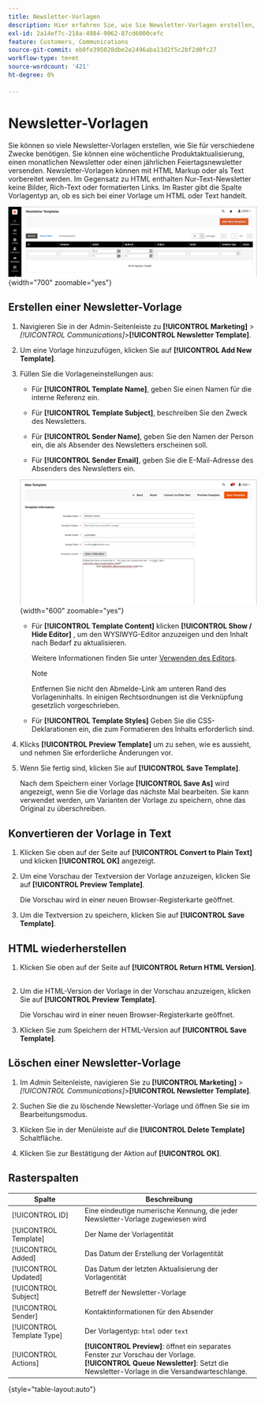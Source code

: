 ```yaml
---
title: Newsletter-Vorlagen
description: Hier erfahren Sie, wie Sie Newsletter-Vorlagen erstellen, die Ihrer Kommunikationsstrategie entsprechen.
exl-id: 2a14ef7c-218a-4984-9062-87cd6000cefc
feature: Customers, Communications
source-git-commit: eb0fe395020dbe2e2496aba13d2f5c2bf2d0fc27
workflow-type: tm+mt
source-wordcount: '421'
ht-degree: 0%

---
```


# Newsletter-Vorlagen

Sie können so viele Newsletter-Vorlagen erstellen, wie Sie für verschiedene Zwecke benötigen. Sie können eine wöchentliche Produktaktualisierung, einen monatlichen Newsletter oder einen jährlichen Feiertagsnewsletter versenden. Newsletter-Vorlagen können mit HTML Markup oder als Text vorbereitet werden. Im Gegensatz zu HTML enthalten Nur-Text-Newsletter keine Bilder, Rich-Text oder formatierten Links. Im Raster gibt die Spalte Vorlagentyp an, ob es sich bei einer Vorlage um HTML oder Text handelt.

![Newsletter-Vorlagen - zur Newsletter-Warteschlange hinzufügen](./assets/newsletter-templates-grid.png){width="700" zoomable="yes"}

## Erstellen einer Newsletter-Vorlage

1. Navigieren Sie in der Admin-Seitenleiste zu **[!UICONTROL Marketing]** > _[!UICONTROL Communications]_>**[!UICONTROL Newsletter Template]**.

1. Um eine Vorlage hinzuzufügen, klicken Sie auf **[!UICONTROL Add New Template]**.

1. Füllen Sie die Vorlageneinstellungen aus:

   - Für **[!UICONTROL Template Name]**, geben Sie einen Namen für die interne Referenz ein.

   - Für **[!UICONTROL Template Subject]**, beschreiben Sie den Zweck des Newsletters.

   - Für **[!UICONTROL Sender Name]**, geben Sie den Namen der Person ein, die als Absender des Newsletters erscheinen soll.

   - Für **[!UICONTROL Sender Email]**, geben Sie die E-Mail-Adresse des Absenders des Newsletters ein.

   ![Newsletter-Vorlageninformationen](./assets/newsletter-template-information2.png){width="600" zoomable="yes"}

   - Für **[!UICONTROL Template Content]** klicken **[!UICONTROL Show / Hide Editor]** , um den WYSIWYG-Editor anzuzeigen und den Inhalt nach Bedarf zu aktualisieren.

     Weitere Informationen finden Sie unter [Verwenden des Editors](../content-design/editor.md).

     >[!NOTE]
     >
     >Entfernen Sie nicht den Abmelde-Link am unteren Rand des Vorlageninhalts. In einigen Rechtsordnungen ist die Verknüpfung gesetzlich vorgeschrieben.

   - Für **[!UICONTROL Template Styles]** Geben Sie die CSS-Deklarationen ein, die zum Formatieren des Inhalts erforderlich sind.

1. Klicks **[!UICONTROL Preview Template]** um zu sehen, wie es aussieht, und nehmen Sie erforderliche Änderungen vor.

1. Wenn Sie fertig sind, klicken Sie auf **[!UICONTROL Save Template]**.

   Nach dem Speichern einer Vorlage **[!UICONTROL Save As]** wird angezeigt, wenn Sie die Vorlage das nächste Mal bearbeiten. Sie kann verwendet werden, um Varianten der Vorlage zu speichern, ohne das Original zu überschreiben.

## Konvertieren der Vorlage in Text

1. Klicken Sie oben auf der Seite auf **[!UICONTROL Convert to Plain Text]** und klicken **[!UICONTROL OK]** angezeigt.

1. Um eine Vorschau der Textversion der Vorlage anzuzeigen, klicken Sie auf **[!UICONTROL Preview Template]**.

   Die Vorschau wird in einer neuen Browser-Registerkarte geöffnet.

1. Um die Textversion zu speichern, klicken Sie auf **[!UICONTROL Save Template]**.

## HTML wiederherstellen

1. Klicken Sie oben auf der Seite auf **[!UICONTROL Return HTML Version]**.  

1. Um die HTML-Version der Vorlage in der Vorschau anzuzeigen, klicken Sie auf **[!UICONTROL Preview Template]**.

   Die Vorschau wird in einer neuen Browser-Registerkarte geöffnet.

1. Klicken Sie zum Speichern der HTML-Version auf **[!UICONTROL Save Template]**.

## Löschen einer Newsletter-Vorlage

1. Im _Admin_ Seitenleiste, navigieren Sie zu **[!UICONTROL Marketing]** > _[!UICONTROL Communications]_>**[!UICONTROL Newsletter Template]**.

1. Suchen Sie die zu löschende Newsletter-Vorlage und öffnen Sie sie im Bearbeitungsmodus.

1. Klicken Sie in der Menüleiste auf die **[!UICONTROL Delete Template]** Schaltfläche.

1. Klicken Sie zur Bestätigung der Aktion auf **[!UICONTROL OK]**.

## Rasterspalten

| Spalte | Beschreibung |
|--- |--- |
| [!UICONTROL ID] | Eine eindeutige numerische Kennung, die jeder Newsletter-Vorlage zugewiesen wird |
| [!UICONTROL Template] | Der Name der Vorlagentität |
| [!UICONTROL Added] | Das Datum der Erstellung der Vorlagentität |
| [!UICONTROL Updated] | Das Datum der letzten Aktualisierung der Vorlagentität |
| [!UICONTROL Subject] | Betreff der Newsletter-Vorlage |
| [!UICONTROL Sender] | Kontaktinformationen für den Absender |
| [!UICONTROL Template Type] | Der Vorlagentyp: `html` oder `text` |
| [!UICONTROL Actions] | **[!UICONTROL Preview]**: öffnet ein separates Fenster zur Vorschau der Vorlage. <br>**[!UICONTROL Queue Newsletter]**: Setzt die Newsletter-Vorlage in die Versandwarteschlange. |

{style="table-layout:auto"}
